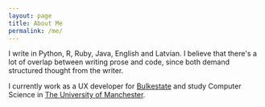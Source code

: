 ```yaml
---
layout: page
title: About Me
permalink: /me/
---
```


I write in Python, R, Ruby, Java, English and Latvian. I believe that there's a lot of overlap between writing prose and code, since both demand structured thought from the writer.

I currently work as a UX developer for [Bulkestate](https://bulkestate.com/en/) and study Computer Science in [The University of Manchester](http://www.manchester.ac.uk/).
